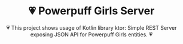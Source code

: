 #  <h1 align="center">💗 Powerpuff Girls Server</h1>

<p align="center">  
💗 This project shows usage of Kotlin library ktor: Simple REST Server exposing JSON API for Powerpuff Girls entities. 💗
</p>
</br>
